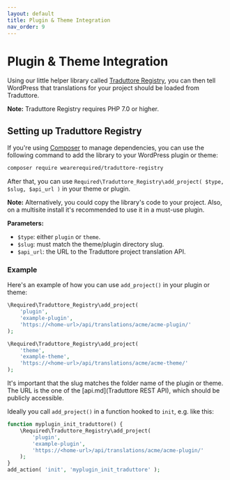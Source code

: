 ```yaml
---
layout: default
title: Plugin & Theme Integration
nav_order: 9
---
```


# Plugin & Theme Integration

Using our little helper library called [Traduttore Registry](https://github.com/wearerequired/traduttore-registry), you can then tell WordPress that translations for your project should be loaded from Traduttore.

**Note:** Traduttore Registry requires PHP 7.0 or higher.

## Setting up Traduttore Registry

If you're using [Composer](https://getcomposer.org/) to manage dependencies, you can use the following command to add the library to your WordPress plugin or theme:

```bash
composer require wearerequired/traduttore-registry
```

After that, you can use `Required\Traduttore_Registry\add_project( $type, $slug, $api_url )` in your theme or plugin.

**Note:** Alternatively, you could copy the library's code to your project. Also, on a multisite install it's recommended to use it in a must-use plugin.

**Parameters:**

* `$type`: either `plugin` or `theme`.
* `$slug`: must match the theme/plugin directory slug.
* `$api_url`: the URL to the Traduttore project translation API.

### Example

Here's an example of how you can use `add_project()` in your plugin or theme:

```php
\Required\Traduttore_Registry\add_project(
	'plugin',
	'example-plugin',
	'https://<home-url>/api/translations/acme/acme-plugin/'
);

\Required\Traduttore_Registry\add_project(
	'theme',
	'example-theme',
	'https://<home-url>/api/translations/acme/acme-theme/'
);
```

It's important that the slug matches the folder name of the plugin or theme. The URL is the one of the [api.md](Traduttore REST API), which should be publicly accessible.

Ideally you call `add_project()` in a function hooked to `init`, e.g. like this:

```php
function myplugin_init_traduttore() {
	\Required\Traduttore_Registry\add_project(
		'plugin',
		'example-plugin',
		'https://<home-url>/api/translations/acme/acme-plugin/'
	);
}
add_action( 'init', 'myplugin_init_traduttore' );
```
